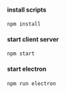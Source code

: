 #### install scripts
`npm install` 

#### start client server
`npm start`

#### start electron
`npm run electron`

